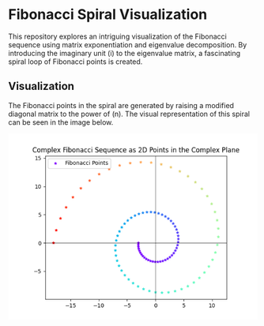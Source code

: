 # Fibonacci Spiral Visualization

This repository explores an intriguing visualization of the Fibonacci sequence using matrix exponentiation and eigenvalue decomposition. By introducing the imaginary unit \(i\) to the eigenvalue matrix, a fascinating spiral loop of Fibonacci points is created.

## Visualization

The Fibonacci points in the spiral are generated by raising a modified diagonal matrix to the power of \(n\). The visual representation of this spiral can be seen in the image below.

![Fibonacci Spiral](spiral_loop.png)

